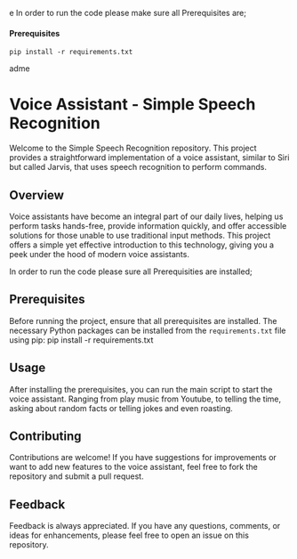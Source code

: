 e
In order to run the code please make sure all Prerequisites are;
#### Prerequisites
    pip install -r requirements.txt

adme

# Voice Assistant - Simple Speech Recognition

Welcome to the Simple Speech Recognition repository. This project provides a straightforward implementation of a voice assistant, similar to Siri but called Jarvis, that uses speech recognition to perform commands.

## Overview

Voice assistants have become an integral part of our daily lives, helping us perform tasks hands-free, provide information quickly, and offer accessible solutions for those unable to use traditional input methods. This project offers a simple yet effective introduction to this technology, giving you a peek under the hood of modern voice assistants.

In order to run the code please sure all Prerequisities are installed;
## Prerequisites

Before running the project, ensure that all prerequisites are installed. The necessary Python packages can be installed from the `requirements.txt` file using pip:
pip install -r requirements.txt

## Usage

After installing the prerequisites, you can run the main script to start the voice assistant. Ranging from play music from Youtube, to telling the time, asking about random facts or telling jokes and even roasting.

## Contributing

Contributions are welcome! If you have suggestions for improvements or want to add new features to the voice assistant, feel free to fork the repository and submit a pull request.

## Feedback

Feedback is always appreciated. If you have any questions, comments, or ideas for enhancements, please feel free to open an issue on this repository.
